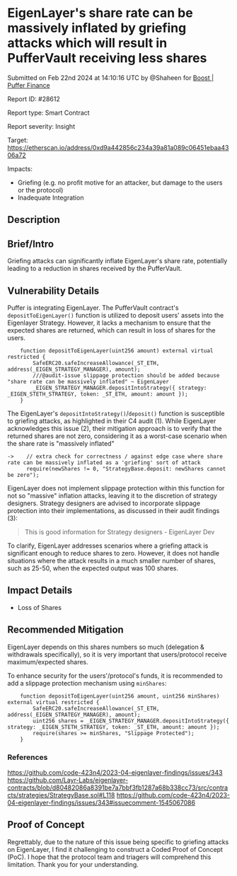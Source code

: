 
# EigenLayer's share rate can be massively inflated by griefing attacks which will result in PufferVault receiving less shares

Submitted on Feb 22nd 2024 at 14:10:16 UTC by @Shaheen for [Boost | Puffer Finance](https://immunefi.com/bounty/pufferfinance-boost/)

Report ID: #28612

Report type: Smart Contract

Report severity: Insight

Target: https://etherscan.io/address/0xd9a442856c234a39a81a089c06451ebaa4306a72

Impacts:
- Griefing (e.g. no profit motive for an attacker, but damage to the users or the protocol)
- Inadequate Integration

## Description
## Brief/Intro
Griefing attacks can significantly inflate EigenLayer's share rate, potentially leading to a reduction in shares received by the PufferVault.

## Vulnerability Details
Puffer is integrating EigenLayer. The PufferVault contract's `depositToEigenLayer()` function is utilized to deposit users' assets into the Eigenlayer Strategy. However, it lacks a mechanism to ensure that the expected shares are returned, which can result in loss of shares for the users.
```solidity
    function depositToEigenLayer(uint256 amount) external virtual restricted {
        SafeERC20.safeIncreaseAllowance(_ST_ETH, address(_EIGEN_STRATEGY_MANAGER), amount);
        ///@audit-issue slippage protection should be added because "share rate can be massively inflated" ~ EigenLayer
        _EIGEN_STRATEGY_MANAGER.depositIntoStrategy({ strategy: _EIGEN_STETH_STRATEGY, token: _ST_ETH, amount: amount });
    }
```
The EigenLayer's `depositIntoStrategy()`/`deposit()` function is susceptible to griefing attacks, as highlighted in their C4 audit (1). While EigenLayer acknowledges this issue (2), their mitigation approach is to verify that the returned shares are not zero, considering it as a worst-case scenario when the share rate is "massively inflated"
```solidity
->    // extra check for correctness / against edge case where share rate can be massively inflated as a 'griefing' sort of attack
      require(newShares != 0, "StrategyBase.deposit: newShares cannot be zero");
```

EigenLayer does not implement slippage protection within this function for not so "massive" inflation attacks, leaving it to the discretion of strategy designers. Strategy designers are advised to incorporate slippage protection into their implementations, as discussed in their audit findings (3):
> This is good information for Strategy designers - EigenLayer Dev

To clarify, EigenLayer addresses scenarios where a griefing attack is significant enough to reduce shares to zero. However, it does not handle situations where the attack results in a much smaller number of shares, such as 25-50, when the expected output was 100 shares.

## Impact Details
- Loss of Shares

## Recommended Mitigation
EigenLayer depends on this shares numbers so much (delegation & withdrawals specifically), so it is very important that users/protocol receive maximum/expected shares.

To enhance security for the users'/protocol's funds, it is recommended to add a slippage protection mechanism using `minShares`:
```solidity
    function depositToEigenLayer(uint256 amount, uint256 minShares) external virtual restricted {
        SafeERC20.safeIncreaseAllowance(_ST_ETH, address(_EIGEN_STRATEGY_MANAGER), amount);
        uint256 shares = _EIGEN_STRATEGY_MANAGER.depositIntoStrategy({ strategy: _EIGEN_STETH_STRATEGY, token: _ST_ETH, amount: amount });
        require(shares >= minShares, "Slippage Protected");
    }
```
### References
https://github.com/code-423n4/2023-04-eigenlayer-findings/issues/343
https://github.com/Layr-Labs/eigenlayer-contracts/blob/d80482086a8391be7a7bbf3fb1287a68b338cc73/src/contracts/strategies/StrategyBase.sol#L118
https://github.com/code-423n4/2023-04-eigenlayer-findings/issues/343#issuecomment-1545067086


## Proof of Concept

Regrettably, due to the nature of this issue being specific to griefing attacks on EigenLayer, I find it challenging to construct a Coded Proof of Concept (PoC). I hope that the protocol team and triagers will comprehend this limitation. Thank you for your understanding.